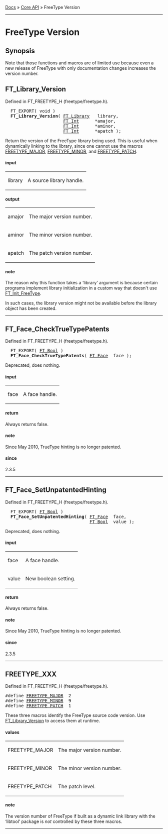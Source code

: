[Docs](index.md) &raquo; [Core API](ft2-toc.md#core-api) &raquo; FreeType Version

-------------------------------


# FreeType Version

## Synopsis

Note that those functions and macros are of limited use because even a new release of FreeType with only documentation changes increases the version number.

## FT_Library_Version

Defined in FT_FREETYPE_H (freetype/freetype.h).

<pre>
  FT_EXPORT( <span class="keyword">void</span> )
  <b>FT_Library_Version</b>( <a href="../ft2-base_interface/#ft_library">FT_Library</a>   library,
                      <a href="../ft2-basic_types/#ft_int">FT_Int</a>      *amajor,
                      <a href="../ft2-basic_types/#ft_int">FT_Int</a>      *aminor,
                      <a href="../ft2-basic_types/#ft_int">FT_Int</a>      *apatch );
</pre>


Return the version of the FreeType library being used. This is useful when dynamically linking to the library, since one cannot use the macros <a href="../ft2-version/#freetype_xxx">FREETYPE_MAJOR</a>, <a href="../ft2-version/#freetype_xxx">FREETYPE_MINOR</a>, and <a href="../ft2-version/#freetype_xxx">FREETYPE_PATCH</a>.

<h4>input</h4>
<table class="fields">
<tr><td class="val" id="library">library</td><td class="desc">

A source library handle.
</td></tr>
</table>

<h4>output</h4>
<table class="fields">
<tr><td class="val" id="amajor">amajor</td><td class="desc">

The major version number.
</td></tr>
<tr><td class="val" id="aminor">aminor</td><td class="desc">

The minor version number.
</td></tr>
<tr><td class="val" id="apatch">apatch</td><td class="desc">

The patch version number.
</td></tr>
</table>

<h4>note</h4>

The reason why this function takes a &lsquo;library&rsquo; argument is because certain programs implement library initialization in a custom way that doesn't use <a href="../ft2-base_interface/#ft_init_freetype">FT_Init_FreeType</a>.

In such cases, the library version might not be available before the library object has been created.

<hr />

## FT_Face_CheckTrueTypePatents

Defined in FT_FREETYPE_H (freetype/freetype.h).

<pre>
  FT_EXPORT( <a href="../ft2-basic_types/#ft_bool">FT_Bool</a> )
  <b>FT_Face_CheckTrueTypePatents</b>( <a href="../ft2-base_interface/#ft_face">FT_Face</a>  face );
</pre>


Deprecated, does nothing.

<h4>input</h4>
<table class="fields">
<tr><td class="val" id="face">face</td><td class="desc">

A face handle.
</td></tr>
</table>

<h4>return</h4>

Always returns false.

<h4>note</h4>

Since May 2010, TrueType hinting is no longer patented.

<h4>since</h4>

2.3.5

<hr />

## FT_Face_SetUnpatentedHinting

Defined in FT_FREETYPE_H (freetype/freetype.h).

<pre>
  FT_EXPORT( <a href="../ft2-basic_types/#ft_bool">FT_Bool</a> )
  <b>FT_Face_SetUnpatentedHinting</b>( <a href="../ft2-base_interface/#ft_face">FT_Face</a>  face,
                                <a href="../ft2-basic_types/#ft_bool">FT_Bool</a>  value );
</pre>


Deprecated, does nothing.

<h4>input</h4>
<table class="fields">
<tr><td class="val" id="face">face</td><td class="desc">

A face handle.
</td></tr>
<tr><td class="val" id="value">value</td><td class="desc">

New boolean setting.
</td></tr>
</table>

<h4>return</h4>

Always returns false.

<h4>note</h4>

Since May 2010, TrueType hinting is no longer patented.

<h4>since</h4>

2.3.5

<hr />

## FREETYPE_XXX

Defined in FT_FREETYPE_H (freetype/freetype.h).

<pre>
#define <a href="../ft2-version/#freetype_major">FREETYPE_MAJOR</a>  2
#define <a href="../ft2-version/#freetype_minor">FREETYPE_MINOR</a>  9
#define <a href="../ft2-version/#freetype_patch">FREETYPE_PATCH</a>  1
</pre>


These three macros identify the FreeType source code version. Use <a href="../ft2-version/#ft_library_version">FT_Library_Version</a> to access them at runtime.

<h4>values</h4>
<table class="fields">
<tr><td class="val" id="freetype_major">FREETYPE_MAJOR</td><td class="desc">

The major version number.
</td></tr>
<tr><td class="val" id="freetype_minor">FREETYPE_MINOR</td><td class="desc">

The minor version number.
</td></tr>
<tr><td class="val" id="freetype_patch">FREETYPE_PATCH</td><td class="desc">

The patch level.
</td></tr>
</table>

<h4>note</h4>

The version number of FreeType if built as a dynamic link library with the &lsquo;libtool&rsquo; package is _not_ controlled by these three macros.

<hr />

